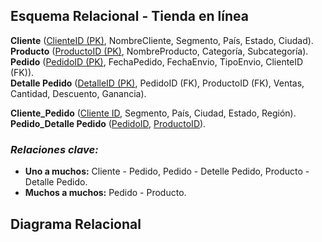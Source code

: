 ## Esquema Relacional - Tienda en línea

**Cliente** (<u>ClienteID (PK)</u>, NombreCliente, Segmento, País, Estado, Ciudad).  
**Producto** (<u>ProductoID (PK)</U>, NombreProducto, Categoría, Subcategoría).  
**Pedido** (<u>PedidoID (PK)</u>, FechaPedido, FechaEnvio, TipoEnvio, ClienteID (FK)).  
**Detalle Pedido** (<u>DetalleID (PK)</u>, PedidoID (FK), ProductoID (FK), Ventas, Cantidad, Descuento, Ganancia).  

**Cliente_Pedido** (<u>Cliente ID</u>, Segmento, País, Ciudad, Estado, Región).  
**Pedido_Detalle Pedido** (<u>PedidoID</u>, <u>ProductoID</u>).


### _Relaciones clave:_

 - **Uno a muchos:** Cliente - Pedido, Pedido - Detelle Pedido, Producto - Detalle Pedido.
 - **Muchos a muchos:** Pedido - Producto. 

 ## Diagrama Relacional
 
